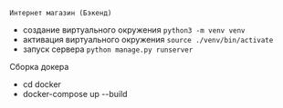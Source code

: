     Интернет магазин (Бэкенд) 

 * создание виртуального окружения `python3 -m venv venv`
 * активация виртуального окружения `source ./venv/bin/activate`
 * запуск сервера `python manage.py runserver`

 Сборка докера
 
 * cd docker
 * docker-compose up --build